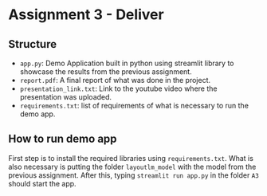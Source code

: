 # Assignment 3 - Deliver

## Structure

- `app.py`: Demo Application built in python using streamlit library to showcase the results from the previous assignment.
- `report.pdf`: A final report of what was done in the project.
- `presentation_link.txt`: Link to the youtube video where the presentation was uploaded.
- `requirements.txt`: list of requirements of what is necessary to run the demo app.

## How to run demo app

First step is to install the required libraries using `requirements.txt`. What is also necessary is putting the folder `layoutlm_model` with the model from the previous assignment. After this, typing `streamlit run app.py` in the folder `A3` should start the app.
